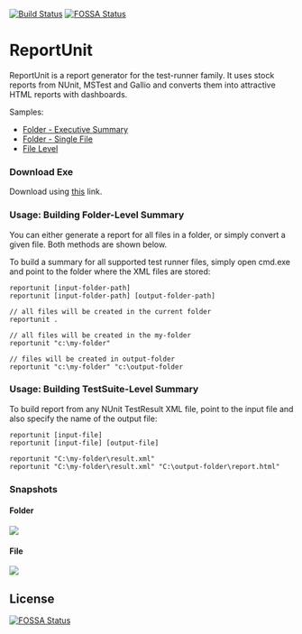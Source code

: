 [![Build Status][appveyor_status]][appveyor_link]
[![FOSSA Status](https://app.fossa.io/api/projects/git%2Bhttps%3A%2F%2Fgithub.com%2Fekirmayer%2Freportunit.svg?type=shield)](https://app.fossa.io/projects/git%2Bhttps%3A%2F%2Fgithub.com%2Fekirmayer%2Freportunit?ref=badge_shield)

[appveyor_status]: https://ci.appveyor.com/api/projects/status/q4cmp3mw32e31oy7?branch=master&svg=true
[appveyor_link]: https://ci.appveyor.com/project/Artum/reportunit


# ReportUnit
ReportUnit is a report generator for the test-runner family. It uses stock reports from NUnit, MSTest and Gallio and converts them into attractive HTML reports with dashboards.

Samples:

<ul>
<li><a href='http://relevantcodes.com/Tools/ReportUnit/Index.html'>Folder - Executive Summary</a></li>
<li><a href='http://relevantcodes.com/Tools/ReportUnit/NUnit-TestResult.html'>Folder - Single File</a></li>
<li><a href='http://relevantcodes.com/Tools/ReportUnit/NUnit-TestResult-standalone.html'>File Level</a></li>
</ul>

### Download Exe

Download using <a href='http://relevantcodes.com/reportunit'>this</a> link.

### Usage: Building Folder-Level Summary
You can either generate a report for all files in a folder, or simply convert a given file. Both methods are shown below.

To build a summary for all supported test runner files, simply open cmd.exe and point to the folder where the XML files are stored:

```
reportunit [input-folder-path]
reportunit [input-folder-path] [output-folder-path]
```

```
// all files will be created in the current folder
reportunit .

// all files will be created in the my-folder
reportunit "c:\my-folder"

// files will be created in output-folder
reportunit "c:\my-folder" "c:\output-folder
```

### Usage: Building TestSuite-Level Summary

To build report from any NUnit TestResult XML file, point to the input file and also specify the name of the output file:

```
reportunit [input-file]
reportunit [input-file] [output-file]
```

```
reportunit "C:\my-folder\result.xml"
reportunit "C:\my-folder\result.xml" "C:\output-folder\report.html"
```

### Snapshots

#### Folder
<img src='http://relevantcodes.com/Tools/ReportUnit/folder.png' />

#### File
<img src='http://relevantcodes.com/Tools/ReportUnit/file.png' />



## License
[![FOSSA Status](https://app.fossa.io/api/projects/git%2Bhttps%3A%2F%2Fgithub.com%2Fekirmayer%2Freportunit.svg?type=large)](https://app.fossa.io/projects/git%2Bhttps%3A%2F%2Fgithub.com%2Fekirmayer%2Freportunit?ref=badge_large)
